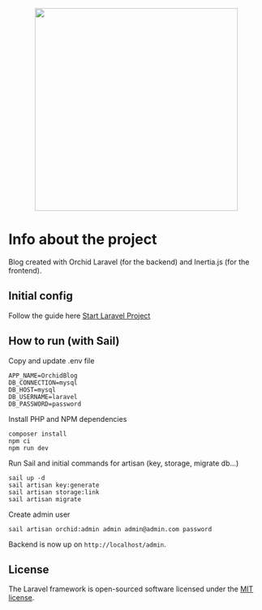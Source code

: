 <p align="center"><a href="https://laravel.com" target="_blank"><img src="https://raw.githubusercontent.com/laravel/art/master/logo-lockup/5%20SVG/2%20CMYK/1%20Full%20Color/laravel-logolockup-cmyk-red.svg" width="400"></a></p>

# Info about the project

Blog created with Orchid Laravel (for the backend) and Inertia.js (for the frontend).

## Initial config

Follow the guide here [Start Laravel Project](https://github.com/falconandrea/start-laravel-project/blob/main/README.md)

## How to run (with Sail)

Copy and update .env file

```
APP_NAME=OrchidBlog
DB_CONNECTION=mysql
DB_HOST=mysql
DB_USERNAME=laravel
DB_PASSWORD=password
```

Install PHP and NPM dependencies

```
composer install
npm ci
npm run dev
```

Run Sail and initial commands for artisan (key, storage, migrate db...)

```
sail up -d
sail artisan key:generate
sail artisan storage:link
sail artisan migrate
```

Create admin user

```
sail artisan orchid:admin admin admin@admin.com password
```

Backend is now up on `http://localhost/admin`.

## License

The Laravel framework is open-sourced software licensed under the [MIT license](https://opensource.org/licenses/MIT).
